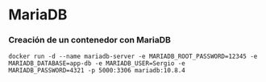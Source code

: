 # MariaDB

### Creación de un contenedor con MariaDB

```
docker run -d --name mariadb-server -e MARIADB_ROOT_PASSWORD=12345 -e MARIADB_DATABASE=app-db -e MARIADB_USER=Sergio -e MARIADB_PASSWORD=4321 -p 5000:3306 mariadb:10.8.4
```
